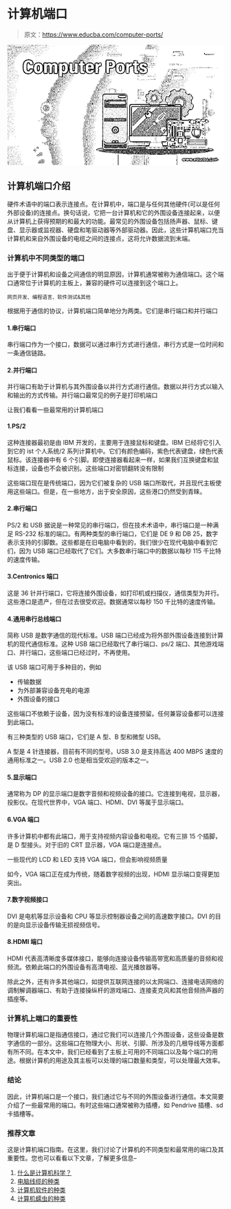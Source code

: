 # 计算机端口

> 原文：<https://www.educba.com/computer-ports/>

![Computer-Ports](img/5f31c469d1695a65009204daf2c454ff.png)



## 计算机端口介绍

硬件术语中的端口表示连接点。在计算机中，端口是与任何其他硬件(可以是任何外部设备)的连接点。换句话说，它把一台计算机和它的外围设备连接起来，以便从计算机上获得预期的和最大的功能。最常见的外围设备包括扬声器、鼠标、键盘、显示器或监视器、硬盘和笔驱动器等外部驱动器。因此，这些计算机端口充当计算机和来自外围设备的电缆之间的连接点，这将允许数据流到末端。

### 计算机中不同类型的端口

出于便于计算机和设备之间通信的明显原因，计算机通常被称为通信端口。这个端口通常位于计算机的主板上，兼容的硬件可以连接到这个端口上。

<small>网页开发、编程语言、软件测试&其他</small>

根据用于通信的协议，计算机端口简单地分为两类。它们是串行端口和并行端口

#### 1.串行端口

串行端口作为一个接口，数据可以通过串行方式进行通信，串行方式是一位时间和一条通信链路。

#### 2.并行端口

并行端口有助于计算机与其外围设备以并行方式进行通信。数据以并行方式以输入和输出的方式传输。并行端口最常见的例子是打印机端口

让我们看看一些最常用的计算机端口

#### 1.PS/2

这种连接器最初是由 IBM 开发的，主要用于连接鼠标和键盘。IBM 已经将它引入到它的 ist 个人系统/2 系列计算机中。它们有颜色编码，紫色代表键盘，绿色代表鼠标。该连接器中有 6 个引脚。即使连接器看起来一样，如果我们互换键盘和鼠标连接，设备也不会被识别。这些端口对密钥翻转没有限制

这些端口现在是传统端口，因为它们被复杂的 USB 端口所取代，并且现代主板使用这些端口。但是，在一些地方，出于安全原因，这些港口仍然受到青睐。

#### 2.串行端口

PS/2 和 USB 据说是一种常见的串行端口，但在技术术语中，串行端口是一种满足 RS-232 标准的端口。有两种类型的串行端口，它们是 DE 9 和 DB 25，数字表示支持的引脚数。这些都是在旧电脑中看到的，我们很少在现代电脑中看到它们，因为 USB 端口已经取代了它们。大多数串行端口中的数据以每秒 115 千比特的速度传输。

#### 3.Centronics 端口

这是 36 针并行端口，它将连接外围设备，如打印机或扫描仪，通信类型为并行。这些港口是遗产，但在过去很受欢迎。数据通常以每秒 150 千比特的速度传输。

#### 4.通用串行总线端口

简称 USB 是数字通信的现代标准。USB 端口已经成为将外部外围设备连接到计算机的现代通信标准。这种 USB 端口已经取代了串行端口、ps/2 端口、其他游戏端口、并行端口，这些端口已经过时，不再使用。

该 USB 端口可用于多种目的，例如

*   传输数据
*   为外部兼容设备充电的电源
*   外围设备的接口

这些端口不依赖于设备，因为没有标准的设备连接预留。任何兼容设备都可以连接到此端口。

有三种类型的 USB 端口，它们是 A 型、B 型和微型 USB。

A 型是 4 针连接器，目前有不同的型号。USB 3.0 是支持高达 400 MBPS 速度的通用标准之一。USB 2.0 也是相当受欢迎的版本之一。

#### 5.显示端口

通常称为 DP 的显示端口是数字音频和视频设备的接口。它连接到电视，显示器，投影仪。在现代世界中，VGA 端口、HDMI、DVI 等属于显示端口。

#### 6.VGA 端口

许多计算机中都有此端口，用于支持视频内容设备和电视。它有三排 15 个插脚，是 D 型接头。对于旧的 CRT 显示器，VGA 端口是连接点。

一些现代的 LCD 和 LED 支持 VGA 端口，但会影响视频质量

如今，VGA 端口正在成为传统，随着数字视频的出现，HDMI 显示端口变得更加突出。

#### 7.数字视频接口

DVI 是电机等显示设备和 CPU 等显示控制器设备之间的高速数字接口。DVI 的目的是向显示设备传输无损视频信号。

#### 8.HDMI 端口

HDMI 代表高清晰度多媒体接口，能够向连接设备传输高带宽和高质量的音频和视频流。依赖此端口的外围设备有高清电视、蓝光播放器等。

除此之外，还有许多其他端口，如提供互联网连接的以太网端口、连接电话网络的调制解调器端口、有助于连接操纵杆的游戏端口、连接麦克风和其他音频扬声器的插座等。

### 计算机上端口的重要性

物理计算机端口是指通信接口，通过它我们可以连接几个外围设备，这些设备是数字通信的一部分。这些端口在物理大小、形状、引脚、所涉及的几根导线等方面都有所不同。在本文中，我们已经看到了主板上可用的不同端口以及每个端口的用途。根据计算机的用途及其主板可以处理的端口数量和类型，可以处理最大效率。

### 结论

因此，计算机端口是一个接口，我们通过它与不同的外围设备进行通信。本文简要介绍了一些最常用的端口。有时这些端口通常被称为插槽，如 Pendrive 插槽、sd 卡插槽等。

### 推荐文章

这是计算机端口指南。在这里，我们讨论了计算机的不同类型和最常用的端口及其重要性。您也可以看看以下文章，了解更多信息–

1.  [什么是计算机科学？](https://www.educba.com/what-is-computer-science/)
2.  [电脑线缆的种类](https://www.educba.com/types-of-computer-cables/)
3.  [计算机软件的种类](https://www.educba.com/types-of-computer-software/)
4.  [计算机蠕虫的种类](https://www.educba.com/types-of-computer-worms/)





